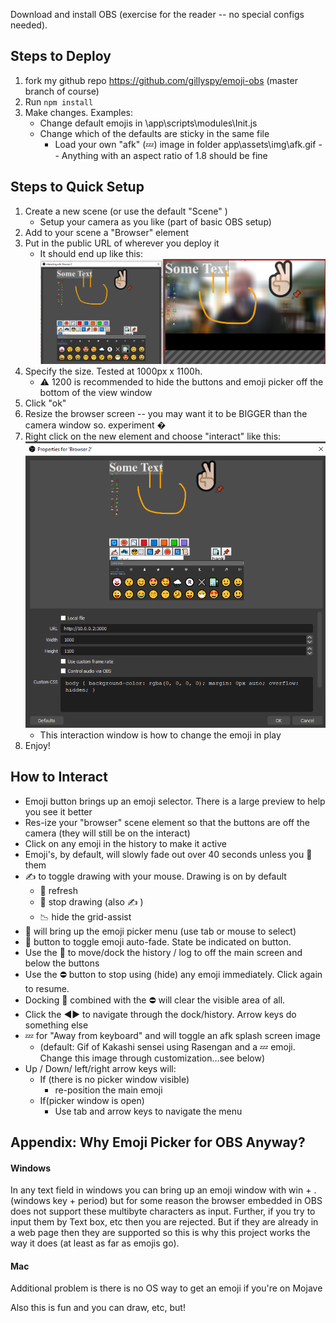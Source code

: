 Download and install OBS (exercise for the reader -- no special configs needed). 

## Steps to Deploy
1. fork my github repo https://github.com/gillyspy/emoji-obs (master branch of course)
2. Run `npm install` 
3. Make changes. Examples: 
    * Change default emojis in \app\scripts\modules\Init.js
    * Change which of the defaults are sticky in the same file
        * Load your own "afk" (💤) image in folder app\assets\img\afk.gif -- Anything with an aspect ratio of 1.8 should be fine

## Steps to Quick Setup
1. Create a new scene (or use the default "Scene" )
 	* Setup your camera as you like (part of basic OBS setup)
2. Add to your scene a "Browser" element
3. Put in the public URL of wherever you deploy it
    * It should end up like this: 
    ![ScreenGrab](dox/pix/emoji_obs.cap1.png?raw=true)
4. Specify the size. Tested at 1000px x 1100h. 
    * ⚠ 1200 is recommended to hide the buttons and emoji picker off the bottom of the view window
5. Click "ok"
6. Resize the browser screen -- you may want it to be BIGGER than the camera window so. experiment �
7. Right click on the new element and choose "interact" like this:
    ![ScreenGrab](dox/pix/emoji_obs.cap2.png?raw=true)
    * This interaction window is how to change the emoji in play
8. Enjoy!

## How to Interact
* Emoji button brings up an emoji selector. There is a large preview to help you see it better
* Res-ize your "browser" scene element so that the buttons are off the camera (they will still be on the interact)
* Click on any emoji in the history to make it active
* Emoji's, by default, will slowly fade out over 40 seconds unless you 📌 them 
* ✍ to toggle drawing with your mouse. Drawing is on by default
    * 🧽 refresh
    * 🛑 stop drawing (also ✍ )
    * 📉 hide the grid-assist
* 🧽 will bring up the emoji picker menu (use tab or mouse to select)
* 📌 button to toggle emoji auto-fade.  State be indicated on button.
* Use the 📜 to move/dock the history / log to off the main screen and below the buttons
* Use the ⛔ button to stop using (hide) any emoji immediately. Click again to resume. 
* Docking 📜 combined with the ⛔ will clear the visible area of all.
* Click the ◀️▶️ to navigate through the dock/history. Arrow keys do something else
* 💤 for  "Away from keyboard" and will toggle an afk splash screen image
    * (default: Gif of Kakashi sensei using Rasengan and a 💤 emoji.  Change this image through customization…see below)
* Up / Down/ left/right arrow keys will: 
    * If (there is no picker window visible) 
        * re-position the main emoji
    * If(picker window is open)
        * Use tab and arrow keys to navigate the menu

## Appendix: Why Emoji Picker for OBS Anyway?
#### Windows 
In any text field in windows you can bring up an emoji window with win + .  (windows key + period) but for some reason the browser embedded in OBS does not support these multibyte characters as input. Further, if you try to input them by Text box, etc then you are rejected.  But if they are already in a web page then they are supported so this is why this project works the way it does (at least as far as emojis go).
#### Mac
Additional problem is there is no OS way to get an emoji if you're on Mojave

Also this is fun and you can draw, etc, but! 